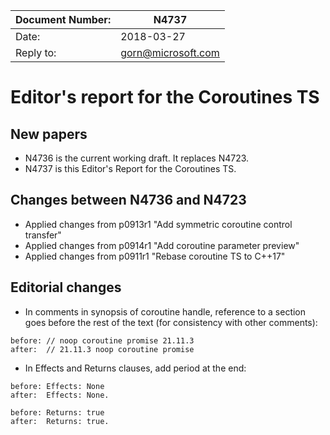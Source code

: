 | Document Number: | N4737                                           |
| -----------------|-------------------------------------------------|
| Date:            | 2018-03-27                                      |
| Reply to:        | gorn@microsoft.com                              |


Editor's report for the Coroutines TS
===================================

## New papers

- N4736 is the current working draft. It replaces N4723.  
- N4737 is this Editor's Report for the Coroutines TS.

## Changes between N4736 and N4723

- Applied changes from p0913r1 "Add symmetric coroutine control transfer"
- Applied changes from p0914r1 "Add coroutine parameter preview"
- Applied changes from p0911r1 "Rebase coroutine TS to C++17"

## Editorial changes

- In comments in synopsis of coroutine handle, reference to a section goes before the rest of the text (for consistency with other comments):
```
before: // noop coroutine promise 21.11.3 
after:  // 21.11.3 noop coroutine promise
```
- In Effects and Returns clauses, add period at the end:
```
before: Effects: None
after:  Effects: None.

before: Returns: true
after:  Returns: true.
```
